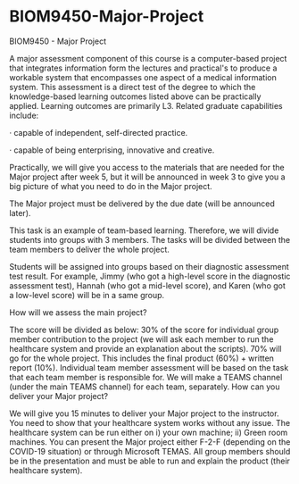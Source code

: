 # BIOM9450-Major-Project
BIOM9450 - Major Project


A major assessment component of this course is a computer-based project that integrates information form the lectures and practical's to produce a workable system that encompasses one aspect of a medical information system. This assessment is a direct test of the degree to which the knowledge-based learning outcomes listed above can be practically applied. Learning outcomes are primarily L3. Related graduate capabilities include:

·         capable of independent, self-directed practice.

·         capable of being enterprising, innovative and creative.

Practically, we will give you access to the materials that are needed for the Major project after week 5, but it will be announced in week 3 to give you a big picture of what you need to do in the Major project.

The Major project must be delivered by the due date (will be announced later).

This task is an example of team-based learning. Therefore, we will divide students into groups with 3 members. The tasks will be divided between the team members to deliver the whole project.

Students will be assigned into groups based on their diagnostic assessment test result. For example, Jimmy (who got a high-level score in the diagnostic assessment test), Hannah (who got a mid-level score), and Karen (who got a low-level score) will be in a same group.

How will we assess the main project?

The score will be divided as below:
30% of the score for individual group member contribution to the project (we will ask each member to run the healthcare system and provide an explanation about the scripts).
70% will go for the whole project. This includes the
final product (60%) + written report (10%).
Individual team member assessment will be based on the task that each team member is responsible for.
We will make a TEAMS channel (under the main TEAMS channel) for each team, separately.
How can you deliver your Major project?

We will give you 15 minutes to deliver your Major project to the instructor. You need to show that your healthcare system works without any issue.
The healthcare system can be run either on i) your own machine; ii) Green room machines.
You can present the Major project either F-2-F (depending on the COVID-19 situation) or through Microsoft TEMAS.
All group members should be in the presentation and must be able to run and explain the product (their healthcare system).
